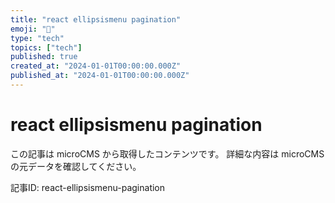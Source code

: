 ```yaml
---
title: "react ellipsismenu pagination"
emoji: "📝"
type: "tech"
topics: ["tech"]
published: true
created_at: "2024-01-01T00:00:00.000Z"
published_at: "2024-01-01T00:00:00.000Z"
---
```


# react ellipsismenu pagination

この記事は microCMS から取得したコンテンツです。
詳細な内容は microCMS の元データを確認してください。

記事ID: react-ellipsismenu-pagination

